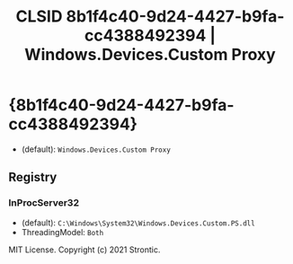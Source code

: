 ﻿---
title: "CLSID 8b1f4c40-9d24-4427-b9fa-cc4388492394 | Windows.Devices.Custom Proxy"
excerpt: What is COM-Object CLSID 8b1f4c40-9d24-4427-b9fa-cc4388492394?
---

# {8b1f4c40-9d24-4427-b9fa-cc4388492394}

* (default): `Windows.Devices.Custom Proxy`

## Registry


### InProcServer32

* (default): `C:\Windows\System32\Windows.Devices.Custom.PS.dll`
* ThreadingModel: `Both`

MIT License. Copyright (c) 2021 Strontic.


